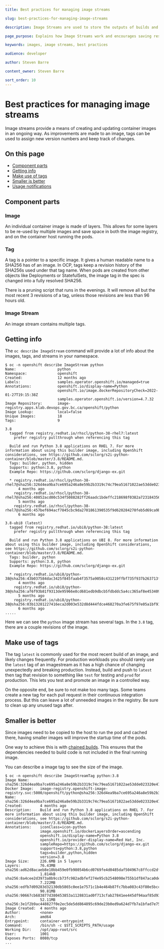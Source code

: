 ```yaml
---
title: Best practices for managing image streams

slug: best-practices-for-managing-image-streams

description: Image Streams are used to store the outputs of builds and if not managed properly can clutter up the cluster.

page_purpose: Explains how Image Streams work and encourages saving resources while using them.

keywords: images, image streams, best practices

audience: developer

author: Steven Barre

content_owner: Steven Barre

sort_order: 10
---
```


# Best practices for managing image streams

Image streams provide a means of creating and updating container images in an ongoing way. As improvements are made to an image, tags can be used to assign new version numbers and keep track of changes.

## On this page
- [Component parts](#component-parts)
- [Getting info](#getting-info)
- [Make use of tags](#make-use-of-tags)
- [Smaller is better](#smaller-is-better)
- [Usage notifications](#usage-notifications)

## Component parts

### Image

An individual container image is made of layers. This allows for some layers to be re-used by multiple images and save space in both the image registry, and on the container host running the pods.

### Tag

A tag is a pointer to a specific image. It gives a human readable name to a SHA256 has of an image. In OCP, tags keep a revision history of the SHA256s used under that tag name. When pods are created from other objects like Deployments or StatefulSets, the image tag in the spec is changed into a fully resolved SHA256.

There is a pruning script that runs in the evenings. It will remove all but the most recent 3 revisions of a tag, unless those revisions are less than 96 hours old.

### Image Stream

An image stream contains multiple tags.

## Getting info

The `oc describe ImageStream` command will provide a lot of info about the images, tags, and streams in your namespace.

```console
$ oc -n openshift describe ImageStream python
Name:                   python
Namespace:              openshift
Created:                12 months ago
Labels:                 samples.operator.openshift.io/managed=true
Annotations:            openshift.io/display-name=Python
                        openshift.io/image.dockerRepositoryCheck=2022-01-27T19:15:38Z
                        samples.operator.openshift.io/version=4.7.32
Image Repository:       image-registry.apps.klab.devops.gov.bc.ca/openshift/python
Image Lookup:           local=false
Unique Images:          18
Tags:                   9

3.8
  tagged from registry.redhat.io/rhscl/python-38-rhel7:latest
    prefer registry pullthrough when referencing this tag

  Build and run Python 3.8 applications on RHEL 7. For more information about using this builder image, including OpenShift considerations, see https://github.com/sclorg/s2i-python-container/blob/master/3.8/README.md.
  Tags: builder, python, hidden
  Supports: python:3.8, python
  Example Repo: https://github.com/sclorg/django-ex.git

  * registry.redhat.io/rhscl/python-38-rhel7@sha256:326d4ea9ba7ce695a246a8e59b2b3319c74c79ea51671022ae53dde023320e47
      4 months ago
    registry.redhat.io/rhscl/python-38-rhel7@sha256:40852acd00c534f5088282ff26aadc1bdeffc218698f0382a723184356ae6892
      5 months ago
    registry.redhat.io/rhscl/python-38-rhel7@sha256:457bef694acf7845cbc9da2701861390535f9d620284270feb5d69ca9b76c57a
      6 months ago

3.8-ubi8 (latest)
  tagged from registry.redhat.io/ubi8/python-38:latest
    prefer registry pullthrough when referencing this tag

  Build and run Python 3.8 applications on UBI 8. For more information about using this builder image, including OpenShift considerations, see https://github.com/sclorg/s2i-python-container/blob/master/3.8/README.md.
  Tags: builder, python
  Supports: python:3.8, python
  Example Repo: https://github.com/sclorg/django-ex.git

  * registry.redhat.io/ubi8/python-38@sha256:43b037584dac3425f845faab4f3575a9058c431219ffbf735f937b263713f2d9
      4 months ago
    registry.redhat.io/ubi8/python-38@sha256:af6f93b81f9313de95966e8cd681edb9dbcb5fdbddc5a4cc365af8e4534096ef
      5 months ago
    registry.redhat.io/ubi8/python-38@sha256:03b13281227416eca2d003e532d8d444fdce468270a3fe675f97e05a1bf917b8
      6 months ago
.....
```

Here we can see the `python` image stream has several tags. In the `3.8` tag, there are a couple revisions of the image.

## Make use of tags

The tag `latest` is commonly used for the most recent build of an image, and likely changes frequently. For production workloads you should rarely use the `latest` tag of an imagestream as it has a high chance of changing unexpectedly and breaking production. Instead, build and push to `latest` then tag that revision to something like `test` for testing and `prod` for production. This lets you test and promote an image in a controlled way.

On the opposite end, be sure to not make too many tags. Some teams create a new tag for each pull request in their continuous integration process. But this can leave a lot of unneeded images in the registry. Be sure to clean up any unused tags after.

## Smaller is better

Since images need to be copied to the host to run the pod and cached there, having smaller images will improve the startup time of the pods.

One way to achieve this is with [chained builds](https://docs.openshift.com/container-platform/4.8/cicd/builds/advanced-build-operations.html#builds-chaining-builds_advanced-build-operations). This ensures that the dependencies needed to build code is not included in the final running image.

You can describe a image tag to see the size of the image.

```console
$ oc -n openshift describe ImageStreamTag python:3.8
Image Name:     sha256:326d4ea9ba7ce695a246a8e59b2b3319c74c79ea51671022ae53dde023320e47
Docker Image:   image-registry.openshift-image-registry.svc:5000/openshift/python@sha256:326d4ea9ba7ce695a246a8e59b2b3319c74c79ea51671022ae53dde023320e47
Name:           sha256:326d4ea9ba7ce695a246a8e59b2b3319c74c79ea51671022ae53dde023320e47
Created:        4 months ago
Description:    Build and run Python 3.8 applications on RHEL 7. For more information about using this builder image, including OpenShift considerations, see https://github.com/sclorg/s2i-python-container/blob/master/3.8/README.md.
Annotations:    iconClass=icon-python
                image.openshift.io/dockerLayersOrder=ascending
                openshift.io/display-name=Python 3.8
                openshift.io/provider-display-name=Red Hat, Inc.
                sampleRepo=https://github.com/sclorg/django-ex.git
                supports=python:3.8,python
                tags=builder,python,hidden
                version=3.8
Image Size:     226.6MB in 5 layers
Layers:         76.43MB sha256:ad62d8acaeb8e10bb459e0fb98054b6cd0769fe4d0485daf504967c8ffccd2df
                1.814kB sha256:8a4cee2d3973a8b9ccb73fc982adbfef274e95cb2548098e755b1df847aca0de
                7.222MB sha256:edfb7d09283d32130db5865c0ee1e7571c1b4e464b87fc7bba083c43f80e5bcc
                90.81MB sha256:90667cb683877d380453853a1128831ad0f713cfab27841ee445df94aaf85d93
                52.11MB sha256:3e1f2b9ac448827f0e2ec5de5dd864895c69de23b0ed9a624d7fb7a1bfad7e75
Image Created:  4 months ago
Author:         <none>
Arch:           amd64
Entrypoint:     container-entrypoint
Command:        /bin/sh -c $STI_SCRIPTS_PATH/usage
Working Dir:    /opt/app-root/src
User:           1001
Exposes Ports:  8080/tcp
...
```
